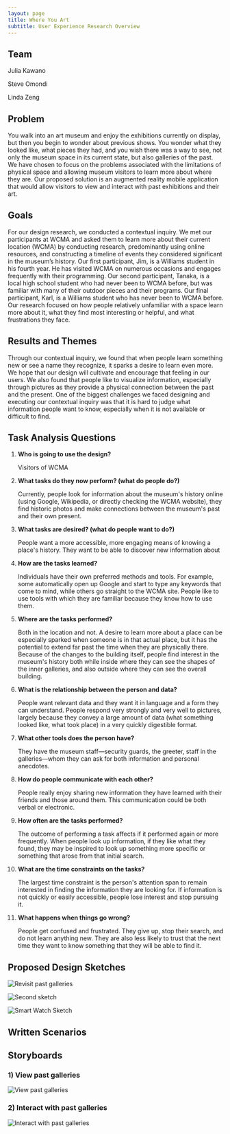 ```yaml
---
layout: page
title: Where You Art
subtitle: User Experience Research Overview
---
```


## Team

Julia Kawano

Steve Omondi

Linda Zeng

## Problem

You walk into an art museum and enjoy the exhibitions currently on display, but then you begin to wonder about previous shows. You wonder what they looked like, what pieces they had, and you wish there was a way to see, not only the museum space in its current state, but also galleries of the past. We have chosen to focus on the problems associated with the limitations of physical space and allowing museum visitors to learn more about where they are. Our proposed solution is an augmented reality mobile application that would allow visitors to view and interact with past exhibitions and their art.

## Goals

For our design research, we conducted a contextual inquiry. We met our participants at WCMA and asked them to learn more about their current location (WCMA) by conducting research, predominantly using online resources, and constructing a timeline of events they considered significant in the museum’s history. Our first participant, Jim, is a Williams student in his fourth year. He has visited WCMA on numerous occasions and engages frequently with their programming. Our second participant, Tanaka, is a local high school student who had never been to WCMA before, but was familiar with many of their outdoor pieces and their programs. Our final participant, Karl, is a Williams student who has never been to WCMA before. Our research focused on how people relatively unfamiliar with a space learn more about it, what they find most interesting or helpful, and what frustrations they face.

## Results and Themes

Through our contextual inquiry, we found that when people learn something new or see a name they recognize, it sparks a desire to learn even more. We hope that our design will cultivate and encourage that feeling in our users. We also found that people like to visualize information, especially through pictures as they provide a physical connection between the past and the present. One of the biggest challenges we faced designing and executing our contextual inquiry was that it is hard to judge what information people want to know, especially when it is not available or difficult to find.

## Task Analysis Questions

1. **Who is going to use the design?**

   Visitors of WCMA

2. **What tasks do they now perform? (what do people do?)**

   Currently, people look for information about the museum's history online (using Google, Wikipedia, or directly checking the WCMA website), they find historic photos and make connections between the museum's past and their own present.

3. **What tasks are desired? (what do people want to do?)**

   People want a more accessible, more engaging means of knowing a place's history. They want to be able to discover new information about

4. **How are the tasks learned?**

   Individuals have their own preferred methods and tools. For example, some automatically open up Google and start to type any keywords that come to mind, while others go straight to the WCMA site. People like to use tools with which they are familiar because they know how to use them.

5. **Where are the tasks performed?**

   Both in the location and not. A desire to learn more about a place can be especially sparked when someone is in that actual place, but it has the potential to extend far past the time when they are physically there. Because of the changes to the building itself, people find interest in the museum's history both while inside where they can see the shapes of the inner galleries, and also outside where they can see the overall building.

6. **What is the relationship between the person and data?**

   People want relevant data and they want it in language and a form they can understand. People respond very strongly and very well to pictures, largely because they convey a large amount of data (what something looked like, what took place) in a very quickly digestible format.

7. **What other tools does the person have?**

   They have the museum staff—security guards, the greeter, staff in the galleries—whom they can ask for both information and personal anecdotes.

8. **How do people communicate with each other?**

   People really enjoy sharing new information they have learned with their friends and those around them. This communication could be both verbal or electronic.

9. **How often are the tasks performed?**

   The outcome of performing a task affects if it performed again or more frequently. When people look up information, if they like what they found, they may be inspired to look up something more specific or something that arose from that initial search.

1. **What are the time constraints on the tasks?**

   The largest time constraint is the person's attention span to remain interested in finding the information they are looking for. If information is not quickly or easily accessible, people lose interest and stop pursuing it.

1. **What happens when things go wrong?**

   People get confused and frustrated. They give up, stop their search, and do not learn anything new. They are also less likely to trust that the next time they want to know something that they will be able to find it.

## Proposed Design Sketches
![Revisit past galleries](/img/sketch1.jpg)

![Second sketch](/img/sketch2.jpg)

![Smart Watch Sketch](/img/sketch3.jpg)

## Written Scenarios

## Storyboards

### 1) View past galleries
![View past galleries](/img/design-review/task-gallery.jpg)

### 2) Interact with past galleries
![Interact with past galleries](/img/design-review/task-interactive.jpg)

